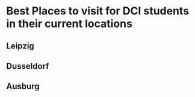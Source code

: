 # Best Places to visit for DCI students in their current locations

## Leipzig
 
## Dusseldorf

## Ausburg

